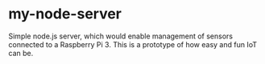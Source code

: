 # my-node-server
Simple node.js server, which would enable management of sensors connected to a Raspberry Pi 3. This is a prototype of how easy and fun IoT can be.
